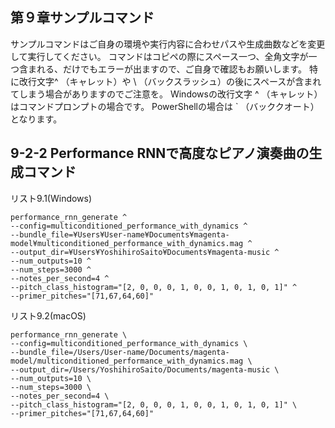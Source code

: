 ## 第９章サンプルコマンド
サンプルコマンドはご自身の環境や実行内容に合わせパスや生成曲数などを変更して実行してください。 コマンドはコピペの際にスペース一つ、全角文字が一つ含まれる、だけでもエラーが出ますので、ご自身で確認もお願いします。 特に改行文字^ （キャレット）や \ （バックスラッシュ）の後にスペースが含まれてしまう場合がありますのでご注意を。 Windowsの改行文字 ^ （キャレット）はコマンドプロンプトの場合です。 PowerShellの場合は ` （バッククオート）となります。

## 9-2-2 Performance RNNで高度なピアノ演奏曲の生成コマンド

リスト9.1(Windows)
```
performance_rnn_generate ^
--config=multiconditioned_performance_with_dynamics ^
--bundle_file=¥Users¥User-name¥Documents¥magenta-model¥multiconditioned_performance_with_dynamics.mag ^
--output_dir=¥Users¥YoshihiroSaito¥Documents¥magenta-music ^
--num_outputs=10 ^
--num_steps=3000 ^
--notes_per_second=4 ^
--pitch_class_histogram="[2, 0, 0, 0, 1, 0, 0, 1, 0, 1, 0, 1]" ^
--primer_pitches="[71,67,64,60]" 
```

リスト9.2(macOS)
```
performance_rnn_generate \
--config=multiconditioned_performance_with_dynamics \
--bundle_file=/Users/User-name/Documents/magenta-model/multiconditioned_performance_with_dynamics.mag \
--output_dir=/Users/YoshihiroSaito/Documents/magenta-music \
--num_outputs=10 \
--num_steps=3000 \
--notes_per_second=4 \
--pitch_class_histogram="[2, 0, 0, 0, 1, 0, 0, 1, 0, 1, 0, 1]" \
--primer_pitches="[71,67,64,60]"
```
